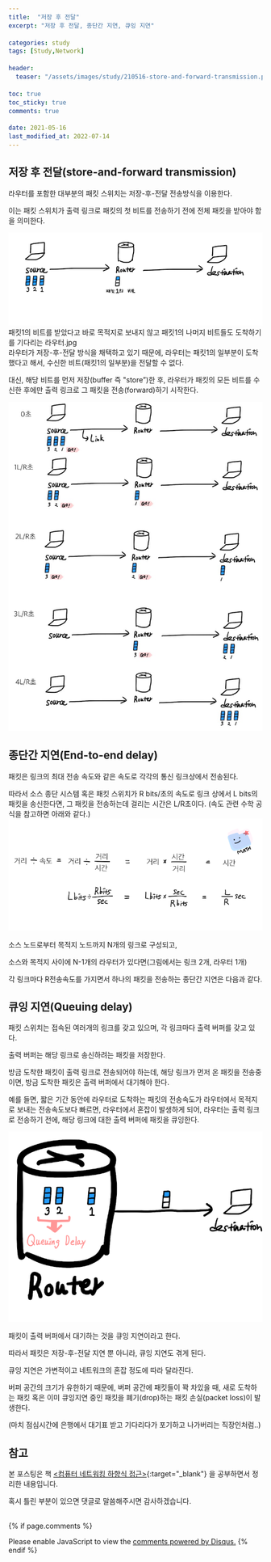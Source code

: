 ```yaml
---
title:  "저장 후 전달"
excerpt: "저장 후 전달, 종단간 지연, 큐잉 지연"

categories: study
tags: [Study,Network]

header:
  teaser: "/assets/images/study/210516-store-and-forward-transmission.png"

toc: true
toc_sticky: true
comments: true

date: 2021-05-16
last_modified_at: 2022-07-14
---
```


## 저장 후 전달(store-and-forward transmission)
라우터를 포함한 대부분의 패킷 스위치는 저장-후-전달 전송방식을 이용한다.

이는 패킷 스위치가 출력 링크로 패킷의 첫 비트를 전송하기 전에 전체 패킷을 받아야 함을 의미한다.


![패킷1의 비트를 받았다고 바로 목적지로 보내지 않고 패킷1의 나머지 비트들도 도착하기를 기다리는 라우터](/assets/images/study/210516-store-and-forward-transmission.png)\
패킷1의 비트를 받았다고 바로 목적지로 보내지 않고 패킷1의 나머지 비트들도 도착하기를 기다리는 라우터.jpg
<br>
라우터가 저장-후-전달 방식을 채택하고 있기 때문에, 라우터는 패킷1의 일부분이 도착했다고 해서, 수신한 비트(패킷1의 일부분)을 전달할 수 없다.

대신, 해당 비트를 먼저 저장(buffer 즉 "store”)한 후, 라우터가 패킷의 모든 비트를 수신한 후에만 출력 링크로 그 패킷을 전송(forward)하기 시작한다.

![모든 비트를 수신한 후에만 출력 링크로 그 패킷을 전송(forward)하기 시작한다](/assets/images/study/210516-store-and-forward-transmission-go.jpeg)


## 종단간 지연(End-to-end delay)

패킷은 링크의 최대 전송 속도와 같은 속도로 각각의 통신 링크상에서 전송된다.

따라서 소스 종단 시스템 혹은 패킷 스위치가 R bits/초의 속도로 링크 상에서 L bits의 패킷을 송신한다면, 그 패킷을 전송하는데 걸리는 시간은 L/R초이다.
(속도 관련 수학 공식을 참고하면 아래와 같다.)
![패킷은 링크의 최대 전송 속도와 같은 속도로 각각의 통신 링크상에서 전송된다. 따라서 소스 종단 시스템 혹은 패킷 스위치가 R bits/초의 속도로 링크 상에서 L bits의 패킷을 송신한다면, 그 패킷을 전송하는데 걸리는 시간은 L/R초이다.](/assets/images/study/210516-store-and-forward-transmission-end-to-end-delay-math.png)


소스 노드로부터 목적지 노드까지 N개의 링크로 구성되고, 

소스와 목적지 사이에 N-1개의 라우터가 있다면(그림에서는 링크 2개, 라우터 1개)

각 링크마다 R전송속도를 가지면서 하나의 패킷을 전송하는 종단간 지연은 다음과 같다.


## 큐잉 지연(Queuing delay)

패킷 스위치는 접속된 여러개의 링크를 갖고 있으며, 각 링크마다 출력 버퍼를 갖고 있다. 

출력 버퍼는 해당 링크로 송신하려는 패킷을 저장한다.

방금 도착한 패킷이 출력 링크로 전송되어야 하는데, 해당 링크가 먼저 온 패킷을 전송중이면, 방금 도착한 패킷은 출력 버퍼에서 대기해야 한다.

예를 들면, 짧은 기간 동안에 라우터로 도착하는 패킷의 전송속도가 라우터에서 목적지로 보내는 전송속도보다 빠르면, 라우터에서 혼잡이 발생하게 되어, 라우터는 출력 링크로 전송하기 전에, 해당 링크에 대한 출력 버퍼에 패킷을 큐잉한다.

![큐잉 지연](/assets/images/study/210516-store-and-forward-transmission-queuing-delay.png)


패킷이 출력 버퍼에서 대기하는 것을 큐잉 지연이라고 한다.

따라서 패킷은 저장-후-전달 지연 뿐 아니라, 큐잉 지연도 겪게 된다.

큐잉 지연은 가변적이고 네트워크의 혼잡 정도에 따라 달라진다.

버퍼 공간의 크기가 유한하기 때문에, 버퍼 공간에 패킷들이 꽉 차있을 때, 새로 도착하는 패킷 혹은 이미 큐잉지연 중인 패킷을 폐기(drop)하는 패킷 손실(packet loss)이 발생한다.

(마치 점심시간에 은행에서 대기표 받고 기다리다가 포기하고 나가버리는 직장인처럼..)


## 참고

본 포스팅은 책 [&lt;컴퓨터 네트워킹 하향식 접근>](https://www.aladin.co.kr/shop/wproduct.aspx?ItemId=117081020){:target="_blank"} 을 공부하면서 정리한 내용입니다.

혹시 틀린 부분이 있으면 댓글로 말씀해주시면 감사하겠습니다.

\
{% if page.comments %}
<div id="disqus_thread"></div>
<script>
    (function() { // DON'T EDIT BELOW THIS LINE
    var d = document, s = d.createElement('script');
    s.src = 'https://lifeoncloud-github-io.disqus.com/embed.js';
    s.setAttribute('data-timestamp', +new Date());
    (d.head || d.body).appendChild(s);
    })();
</script>
<noscript>Please enable JavaScript to view the <a href="https://disqus.com/?ref_noscript">comments powered by Disqus.</a></noscript>
{% endif %}
